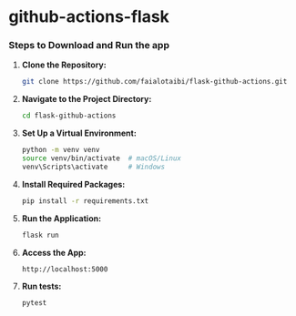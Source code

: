 # github-actions-flask

### Steps to Download and Run the app

1. **Clone the Repository:**

     ```bash
     git clone https://github.com/faialotaibi/flask-github-actions.git
     ```

2. **Navigate to the Project Directory:**
   ```bash
   cd flask-github-actions
   ```

3. **Set Up a Virtual Environment:**
   ```bash
   python -m venv venv
   source venv/bin/activate  # macOS/Linux
   venv\Scripts\activate     # Windows
   ```

4. **Install Required Packages:**
   ```bash
   pip install -r requirements.txt
   ```

5. **Run the Application:**
   ```bash
   flask run
   ```

6. **Access the App:**
   
   ```
   http://localhost:5000
   ```
7. **Run tests:**
   
   ```
   pytest
   ```

